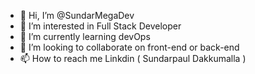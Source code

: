 - 👋 Hi, I’m @SundarMegaDev
- 👀 I’m interested in Full Stack Developer
- 🌱 I’m currently learning devOps
- 💞️ I’m looking to collaborate on front-end or back-end
- 📫 How to reach me Linkdin ( Sundarpaul Dakkumalla )

<!---
SundarMegaDev/SundarMegaDev is a ✨ special ✨ repository because its `README.md` (this file) appears on your GitHub profile.
You can click the Preview link to take a look at your changes.
--->
